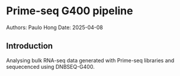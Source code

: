 
# Prime-seq G400 pipeline

Authors:    Paulo
            Hong
Date: 2025-04-08

## Introduction
Analysing bulk RNA-seq data generated with Prime-seq libraries and sequecenced using DNBSEQ-G400.
